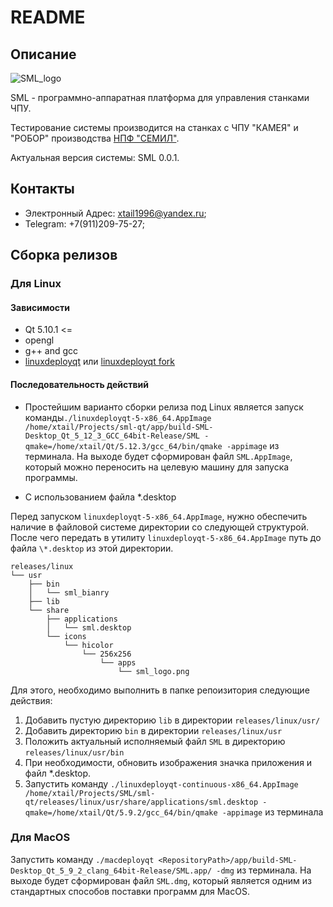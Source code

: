 # README #

## Описание ##

![SML_logo](./readme_files/sml_logo_mini.png)

SML - программно-аппаратная платформа для управления станками ЧПУ.

Тестирование системы производится на станках с ЧПУ "КАМЕЯ" и "РОБОР" производства [НПФ "СЕМИЛ"](https://semil.ru/).

Актуальная версия системы: SML 0.0.1.

## Контакты ##

* Электронный Адрес: xtail1996@yandex.ru;
* Telegram: +7(911)209-75-27;

## Сборка релизов ##

### Для Linux ###

#### Зависимости ####

* Qt 5.10.1 <=
* opengl
* g++ and gcc
* [linuxdeployqt](https://github.com/probonopd/linuxdeployqt) или [linuxdeployqt fork](https://github.com/ApplicationsForge/linuxdeployqt)

#### Последовательность действий ####

* Простейшим варианто сборки релиза под Linux является запуск команды`./linuxdeployqt-5-x86_64.AppImage /home/xtail/Projects/sml-qt/app/build-SML-Desktop_Qt_5_12_3_GCC_64bit-Release/SML -qmake=/home/xtail/Qt/5.12.3/gcc_64/bin/qmake -appimage` из терминала. На выходе будет сформирован файл `SML.AppImage`, который можно переносить на целевую машину для запуска программы.

* С использованием файла \*.desktop

Перед запуском `linuxdeployqt-5-x86_64.AppImage`, нужно обеспечить наличие в файловой системе директории со следующей структурой. После чего передать в утилиту `linuxdeployqt-5-x86_64.AppImage` путь до файла `\*.desktop` из этой директории.

```
releases/linux
└── usr
    ├── bin
    │   └── sml_bianry
    ├── lib
    └── share
        ├── applications
        │   └── sml.desktop
        └── icons
            └── hicolor
                └── 256x256
                    └── apps
                        └── sml_logo.png
```

Для этого, необходимо выполнить в папке репоизитория следующие действия:
1. Добавить пустую директорию `lib` в директории `releases/linux/usr/`
2. Добавить директорию `bin` в директории `releases/linux/usr`
3. Положить актуальный исполняемый файл `SML` в директорию `releases/linux/usr/bin`
4. При необходимости, обновить изображения значка приложения и файл \*.desktop.
5. Запустить команду `./linuxdeployqt-continuous-x86_64.AppImage /home/xtail/Projects/SML/sml-qt/releases/linux/usr/share/applications/sml.desktop -qmake=/home/xtail/Qt/5.9.2/gcc_64/bin/qmake -appimage` из терминала

### Для MacOS ###

Запустить команду `./macdeployqt <RepositoryPath>/app/build-SML-Desktop_Qt_5_9_2_clang_64bit-Release/SML.app/ -dmg` из терминала. На выходе будет сформирован файл `SML.dmg`, который является одним из стандартных способов поставки программ для MacOS.
